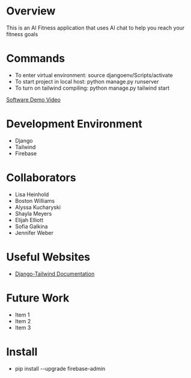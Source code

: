 # Overview

This is an AI Fitness application that uses AI chat to help you reach your fitness goals

# Commands
* To enter virtual environment: source djangoenv/Scripts/activate
* To start project in local host: python manage.py runserver
* To turn on tailwind compiling: python manage.py tailwind start

[Software Demo Video](http://youtube.link.goes.here)

# Development Environment

* Django
* Tailwind
* Firebase

# Collaborators

* Lisa Heinhold
* Boston Williams
* Alyssa Kucharyski
* Shayla Meyers
* Elijah Elliott
* Sofia Galkina
* Jennifer Weber

# Useful Websites

* [Django-Tailwind Documentation](https://django-tailwind.readthedocs.io/en/latest/installation.html)

# Future Work

* Item 1
* Item 2
* Item 3

# Install 
* pip install --upgrade firebase-admin
